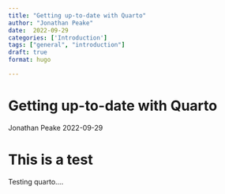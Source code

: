 ```yaml
---
title: "Getting up-to-date with Quarto"
author: "Jonathan Peake"
date:  2022-09-29
categories: ['Introduction']
tags: ["general", "introduction"]
draft: true
format: hugo

---
```


Getting up-to-date with Quarto
================
Jonathan Peake
2022-09-29

# This is a test

Testing quarto....
